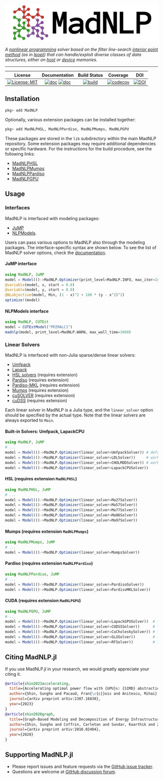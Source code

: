 ![logo](https://github.com/MadNLP/MadNLP.jl/blob/master/logo-full.svg)

*A [nonlinear programming](https://en.wikipedia.org/wiki/Nonlinear_programming) solver based on the filter line-search [interior point method](https://en.wikipedia.org/wiki/Interior-point_method) (as in [Ipopt](https://github.com/coin-or/Ipopt)) that can handle/exploit diverse classes of data structures, either on [host](https://en.wikipedia.org/wiki/Central_processing_unit) or [device](https://en.wikipedia.org/wiki/Graphics_processing_unit) memories.*

---

| **License** | **Documentation** | **Build Status** | **Coverage** | **DOI** |
|:-----------------:|:-----------------:|:----------------:|:----------------:|:----------------:|
| [![License: MIT](https://img.shields.io/badge/License-MIT-yellow.svg)](https://github.com/MadNLP/MadNLP.jl/blob/master/LICENSE) | [![doc](https://img.shields.io/badge/docs-stable-blue.svg)](https://madnlp.github.io/MadNLP.jl/stable) [![doc](https://img.shields.io/badge/docs-dev-blue.svg)](https://madnlp.github.io/MadNLP.jl/dev) | [![build](https://github.com/MadNLP/MadNLP.jl/actions/workflows/test.yml/badge.svg)](https://github.com/MadNLP/MadNLP.jl/actions/workflows/test.yml) | [![codecov](https://codecov.io/gh/MadNLP/MadNLP.jl/branch/master/graph/badge.svg?token=MBxH2AAu8Z)](https://codecov.io/gh/MadNLP/MadNLP.jl) | [![DOI](https://zenodo.org/badge/DOI/10.5281/zenodo.5825776.svg)](https://doi.org/10.5281/zenodo.5825776) |

## Installation

```julia
pkg> add MadNLP
```

Optionally, various extension packages can be installed together:
```julia
pkg> add MadNLPHSL, MadNLPPardiso, MadNLPMumps, MadNLPGPU
```

These packages are stored in the `lib` subdirectory within the main MadNLP repository. Some extension packages may require additional dependencies or specific hardware. For the instructions for the build procedure, see the following links:

 * [MadNLPHSL](https://github.com/MadNLP/MadNLP.jl/tree/master/lib/MadNLPHSL)
 * [MadNLPMumps](https://github.com/MadNLP/MadNLP.jl/tree/master/lib/MadNLPMumps)
 * [MadNLPPardiso](https://github.com/MadNLP/MadNLP.jl/tree/master/lib/MadNLPHSL)
 * [MadNLPGPU](https://github.com/MadNLP/MadNLP.jl/tree/master/lib/MadNLPGPU)

## Usage

### Interfaces

MadNLP is interfaced with modeling packages:

- [JuMP](https://github.com/jump-dev/JuMP.jl)
- [NLPModels](https://github.com/JuliaSmoothOptimizers/NLPModels.jl).

Users can pass various options to MadNLP also through the modeling packages. The interface-specific syntax are shown below. To see the list of MadNLP solver options, check the [documentation](https://madnlp.github.io/MadNLP.jl/dev/options/).

#### JuMP interface

```julia
using MadNLP, JuMP
model = Model(()->MadNLP.Optimizer(print_level=MadNLP.INFO, max_iter=100))
@variable(model, x, start = 0.0)
@variable(model, y, start = 0.0)
@NLobjective(model, Min, (1 - x)^2 + 100 * (y - x^2)^2)
optimize!(model)
```

#### NLPModels interface

```julia
using MadNLP, CUTEst
model = CUTEstModel("PRIMALC1")
madnlp(model, print_level=MadNLP.WARN, max_wall_time=3600)
```

### Linear Solvers

MadNLP is interfaced with non-Julia sparse/dense linear solvers:
- [Umfpack](https://people.engr.tamu.edu/davis/suitesparse.html)
- [Lapack](https://software.intel.com/content/www/us/en/develop/documentation/mkl-developer-reference-fortran/top/lapack-routines.html)
- [HSL solvers](http://www.hsl.rl.ac.uk/ipopt/) (requires extension)
- [Pardiso](https://www.pardiso-project.org/) (requires extension)
- [Pardiso-MKL](https://software.intel.com/content/www/us/en/develop/documentation/mkl-developer-reference-fortran/top/sparse-solver-routines/intel-mkl-pardiso-parallel-direct-sparse-solver-interface.html) (requires extension)
- [Mumps](http://mumps.enseeiht.fr/)  (requires extension)
- [cuSOLVER](https://docs.nvidia.com/cuda/cusolver/index.html) (requires extension)
- [cuDSS](https://docs.nvidia.com/cuda/cudss/index.html) (requires extension)

Each linear solver in MadNLP is a Julia type, and the `linear_solver` option should be specified by the actual type. Note that the linear solvers are always exported to `Main`.

#### Built-in Solvers: Umfpack, LapackCPU

```julia
using MadNLP, JuMP
# ...
model = Model(()->MadNLP.Optimizer(linear_solver=UmfpackSolver)) # default
model = Model(()->MadNLP.Optimizer(linear_solver=LDLSolver))     # works only for convex problems
model = Model(()->MadNLP.Optimizer(linear_solver=CHOLMODSolver)) # works only for convex problems
model = Model(()->MadNLP.Optimizer(linear_solver=LapackCPUSolver))
```

#### HSL (requires extension `MadNLPHSL`)

```julia
using MadNLPHSL, JuMP
# ...
model = Model(()->MadNLP.Optimizer(linear_solver=Ma27Solver))
model = Model(()->MadNLP.Optimizer(linear_solver=Ma57Solver))
model = Model(()->MadNLP.Optimizer(linear_solver=Ma77Solver))
model = Model(()->MadNLP.Optimizer(linear_solver=Ma86Solver))
model = Model(()->MadNLP.Optimizer(linear_solver=Ma97Solver))
```

#### Mumps (requires extension `MadNLPMumps`)

```julia
using MadNLPMumps, JuMP
# ...
model = Model(()->MadNLP.Optimizer(linear_solver=MumpsSolver))
```

#### Pardiso (requires extension `MadNLPPardiso`)

```julia
using MadNLPPardiso, JuMP
# ...
model = Model(()->MadNLP.Optimizer(linear_solver=PardisoSolver))
model = Model(()->MadNLP.Optimizer(linear_solver=PardisoMKLSolver))
```

#### CUDA (requires extension `MadNLPGPU`)

```julia
using MadNLPGPU, JuMP
# ...
model = Model(()->MadNLP.Optimizer(linear_solver=LapackGPUSolver))  # for dense problems
model = Model(()->MadNLP.Optimizer(linear_solver=CUDSSSolver))      # for sparse problems
model = Model(()->MadNLP.Optimizer(linear_solver=CuCholeskySolver)) # for sparse problems
model = Model(()->MadNLP.Optimizer(linear_solver=GLUSolver))        # for sparse problems
model = Model(()->MadNLP.Optimizer(linear_solver=RFSolver))         # for sparse problems
```

## Citing MadNLP.jl

If you use MadNLP.jl in your research, we would greatly appreciate your citing it.

```bibtex
@article{shin2023accelerating,
  title={Accelerating optimal power flow with {GPU}s: {SIMD} abstraction of nonlinear programs and condensed-space interior-point methods},
  author={Shin, Sungho and Pacaud, Fran{\c{c}}ois and Anitescu, Mihai},
  journal={arXiv preprint arXiv:2307.16830},
  year={2023}
}
@article{shin2020graph,
  title={Graph-Based Modeling and Decomposition of Energy Infrastructures},
  author={Shin, Sungho and Coffrin, Carleton and Sundar, Kaarthik and Zavala, Victor M},
  journal={arXiv preprint arXiv:2010.02404},
  year={2020}
}
```

## Supporting MadNLP.jl
- Please report issues and feature requests via the [GitHub issue tracker](https://github.com/MadNLP/MadNLP.jl/issues).
- Questions are welcome at [GitHub discussion forum](https://github.com/MadNLP/MadNLP.jl/discussions).

